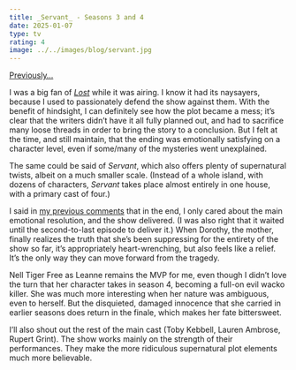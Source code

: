 ```yaml
---
title: _Servant_ - Seasons 3 and 4
date: 2025-01-07
type: tv
rating: 4
image: ../../images/blog/servant.jpg
---
```


[Previously…](/quick-reviews/servant-s1-s2)

I was a big fan of [_Lost_](https://en.wikipedia.org/wiki/Lost_%28TV_series%29) while it was airing. I know it had its naysayers, because I used to passionately defend the show against them. With the benefit of hindsight, I can definitely see how the plot became a mess; it’s clear that the writers didn’t have it all fully planned out, and had to sacrifice many loose threads in order to bring the story to a conclusion. But I felt at the time, and still maintain, that the ending was emotionally satisfying on a character level, even if some/many of the mysteries went unexplained.

The same could be said of _Servant_, which also offers plenty of supernatural twists, albeit on a much smaller scale. (Instead of a whole island, with dozens of characters, _Servant_ takes place almost entirely in one house, with a primary cast of four.)

I said in [my previous comments](/quick-reviews/servant-s1-s2) that in the end, I only cared about the main emotional resolution, and the show delivered. (I was also right that it waited until the second-to-last episode to deliver it.) When Dorothy, the mother, finally realizes the truth that she’s been suppressing for the entirety of the show so far, it’s appropriately heart-wrenching, but also feels like a relief. It’s the only way they can move forward from the tragedy.

Nell Tiger Free as Leanne remains the MVP for me, even though I didn’t love the turn that her character takes in season 4, becoming a full-on evil wacko killer. She was much more interesting when her nature was ambiguous, even to herself. But the disquieted, damaged innocence that she carried in earlier seasons does return in the finale, which makes her fate bittersweet.

I’ll also shout out the rest of the main cast (Toby Kebbell, Lauren Ambrose, Rupert Grint). The show works mainly on the strength of their performances. They make the more ridiculous supernatural plot elements much more believable.
